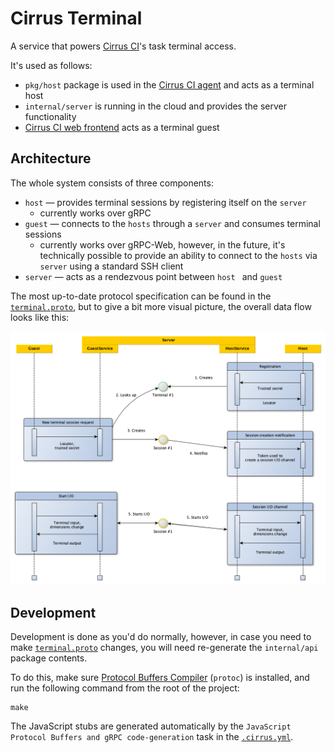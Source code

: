 # Cirrus Terminal

A service that powers [Cirrus CI](https://cirrus-ci.org/)'s task terminal access.

It's used as follows:

* `pkg/host` package is used in the [Cirrus CI agent](https://github.com/cirruslabs/cirrus-ci-agent) and acts as a terminal host
* `internal/server` is running in the cloud and provides the server functionality
* [Cirrus CI web frontend](https://github.com/cirruslabs/cirrus-ci-web) acts as a terminal guest

## Architecture

The whole system consists of three components:

* `host` — provides terminal sessions by registering itself on the `server`
  * currently works over gRPC
* `guest` — connects to the `hosts` through a `server` and consumes terminal sessions
  * currently works over gRPC-Web, however, in the future, it's technically possible to provide an ability to connect to the `hosts` via `server` using a standard SSH client
* `server` — acts as a rendezvous point between `host ` and `guest `

The most up-to-date protocol specification can be found in the [`terminal.proto`](proto/terminal.proto), but to give a bit more visual picture, the overall data flow looks like this:

![](doc/diagram.png)

## Development

Development is done as you'd do normally, however, in case you need to make [`terminal.proto`](proto/terminal.proto) changes, you will need re-generate the `internal/api` package contents.

To do this, make sure [Protocol Buffers Compiler](https://grpc.io/docs/protoc-installation/) (`protoc`) is installed, and run the following command from the root of the project:

```
make
```

The JavaScript stubs are generated automatically by the `JavaScript Protocol Buffers and gRPC code-generation` task in the [`.cirrus.yml`](.cirrus.yml).
